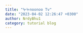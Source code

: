 ```yaml
---
title: "누누noonoo Tv"
date: "2023-04-02 12:26:47 +0300"
author: NrdyBhu1
category: tutorial blog
---
```

